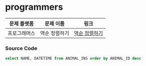 # programmers

| 문제 플랫폼   | 문제 이름           | 링크                                   |
|---------------|--------------------|----------------------------------------|
| 프로그래머스          | 역순 정렬하기          | [역순 정렬하기](https://school.programmers.co.kr/learn/courses/30/lessons/59035) |

### Source Code
```sql
select NAME, DATETIME from ANIMAL_INS order by ANIMAL_ID desc
```
